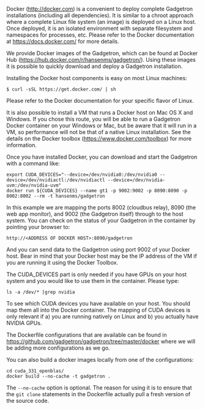 Docker (http://docker.com) is a convenient to deploy complete Gadgetron installations (including all dependencies). It is similar to a chroot approach where a complete Linux file system (an image) is deployed on a Linux host. Once deployed, it is an isolated environment with separate filesystem and namespaces for processes, etc. Please refer to the Docker documentation at https://docs.docker.com/ for more details.

We provide Docker images of the Gadgetron, which can be found at Docker Hub (https://hub.docker.com/r/hansenms/gadgetron/). Using these images it is possible to quickly download and deploy a Gadgetron installation. 

Installing the Docker host components is easy on most Linux machines:

    $ curl -sSL https://get.docker.com/ | sh

Please refer to the Docker documentation for your specific flavor of Linux. 

It is also possible to install a VM that runs a Docker host on Mac OS X and Windows. If you chose this route, you will be able to run a Gadgetron Docker container on your Windows or Mac, but be aware that it will run in a VM, so performance will not be that of a native Linux installation. See the details on the Docker toolbox (https://www.docker.com/toolbox) for more information. 

Once you have installed Docker, you can download and start the Gadgetron with a command like:

    export CUDA_DEVICES="--device=/dev/nvidia0:/dev/nvidia0 --device=/dev/nvidiactl:/dev/nvidiactl --device=/dev/nvidia-uvm:/dev/nvidia-uvm"
    docker run ${CUDA_DEVICES} --name gt1 -p 9002:9002 -p 8090:8090 -p 8002:8002 --rm -t hansenms/gadgetron

In this example we are mapping the ports 8002 (cloudbus relay), 8090 (the web app monitor), and 9002 (the Gadgetron itself) through to the host system. You can check on the status of your Gadgetron in the container by pointing your browser to:

    http://<ADDRESS OF DOCKER HOST>:8090/gadgetron

And you can send data to the Gadgetron using port 9002 of your Docker host. Bear in mind that your Docker host may be the IP address of the VM if you are running it using the Docker Toolbox. 

The CUDA_DEVICES part is only needed if you have GPUs on your host system and you would like to use them in the container. Please type:

    ls -a /dev/* |grep nvidia

To see which CUDA devices you have available on your host. You should map them all into the Docker container. The mapping of CUDA devices is only relevant if a) you are running natively on Linux and b) you actually have NVIDIA GPUs. 

The Dockerfile configurations that are available can be found in https://github.com/gadgetron/gadgetron/tree/master/docker where we will be adding more configurations as we go. 

You can also build a docker images locally from one of the configurations:

    cd cuda_331_openblas/
    docker build --no-cache -t gadgetron .

The `--no-cache` option is optional. The reason for using it is to ensure that the `git clone` statements in the Dockerfile actually pull a fresh version of the source code. 